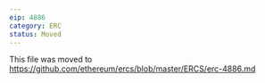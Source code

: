 ```yaml
---
eip: 4886
category: ERC
status: Moved
---
```


This file was moved to https://github.com/ethereum/ercs/blob/master/ERCS/erc-4886.md
